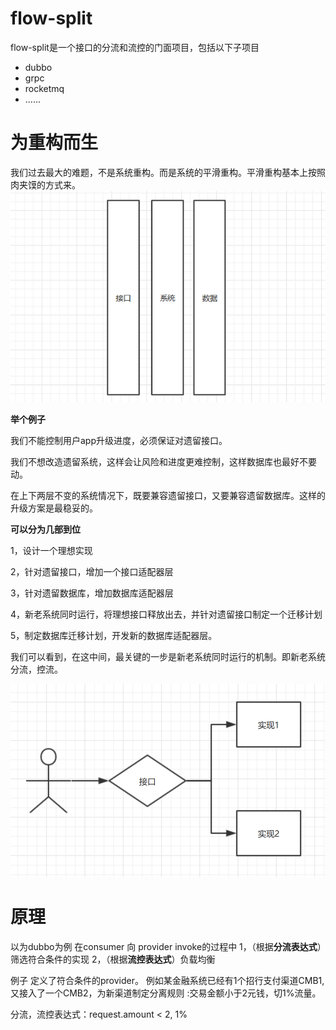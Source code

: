 # flow-split
flow-split是一个接口的分流和流控的门面项目，包括以下子项目
   + dubbo
   + grpc
   + rocketmq
   + ......
   
 
 

# 为重构而生

我们过去最大的难题，不是系统重构。而是系统的平滑重构。平滑重构基本上按照肉夹馍的方式来。
![系统重构](./image/rjm.bmp)

**举个例子**

我们不能控制用户app升级进度，必须保证对遗留接口。

我们不想改造遗留系统，这样会让风险和进度更难控制，这样数据库也最好不要动。

在上下两层不变的系统情况下，既要兼容遗留接口，又要兼容遗留数据库。这样的升级方案是最稳妥的。



**可以分为几部到位**

1，设计一个理想实现

2，针对遗留接口，增加一个接口适配器层

3，针对遗留数据库，增加数据库适配器层

4，新老系统同时运行，将理想接口释放出去，并针对遗留接口制定一个迁移计划

5，制定数据库迁移计划，开发新的数据库适配器层。

我们可以看到，在这中间，最关键的一步是新老系统同时运行的机制。即新老系统分流，控流。
 


![系统重构](./image/refact_update.bmp)


# 原理
以为dubbo为例
在consumer 向 provider invoke的过程中
1，（根据**分流表达式**）筛选符合条件的实现
2，（根据**流控表达式**）负载均衡

例子
定义了符合条件的provider。
例如某金融系统已经有1个招行支付渠道CMB1,又接入了一个CMB2，为新渠道制定分离规则
:交易金额小于2元钱，切1%流量。

分流，流控表达式：request.amount < 2, 1%








